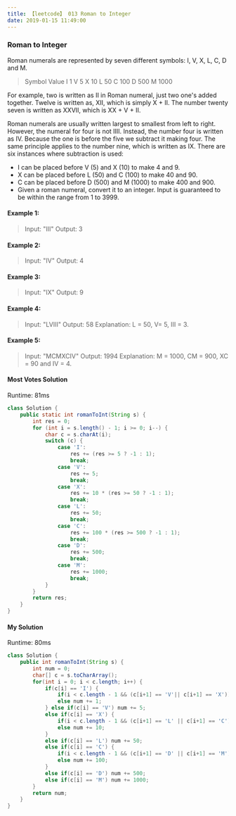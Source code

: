 ```yaml
---
title: 【leetcode】 013 Roman to Integer
date: 2019-01-15 11:49:00
---
```


### Roman to Integer

Roman numerals are represented by seven different symbols: I, V, X, L, C, D and M.

>Symbol       Value
I             1
V             5
X             10
L             50
C             100
D             500
M             1000

For example, two is written as II in Roman numeral, just two one's added together. Twelve is written as, XII, which is simply X + II. The number twenty seven is written as XXVII, which is XX + V + II.


Roman numerals are usually written largest to smallest from left to right. However, the numeral for four is not IIII. Instead, the number four is written as IV. Because the one is before the five we subtract it making four. The same principle applies to the number nine, which is written as IX. There are six instances where subtraction is used:

* I can be placed before V (5) and X (10) to make 4 and 9.
* X can be placed before L (50) and C (100) to make 40 and 90.
* C can be placed before D (500) and M (1000) to make 400 and 900.
* Given a roman numeral, convert it to an integer. Input is guaranteed to be within the range from 1 to 3999.

#### Example 1:

>Input: "III"
Output: 3

#### Example 2:

>Input: "IV"
Output: 4

#### Example 3:

>Input: "IX"
Output: 9

#### Example 4:

>Input: "LVIII"
Output: 58
Explanation: L = 50, V= 5, III = 3.

#### Example 5:

>Input: "MCMXCIV"
Output: 1994
Explanation: M = 1000, CM = 900, XC = 90 and IV = 4.



#### Most Votes Solution 

Runtime: 81ms

```java
class Solution {
    public static int romanToInt(String s) {
        int res = 0;
        for (int i = s.length() - 1; i >= 0; i--) {
            char c = s.charAt(i);
            switch (c) {
                case 'I':
                    res += (res >= 5 ? -1 : 1);
                    break;
                case 'V':
                    res += 5;
                    break;
                case 'X':
                    res += 10 * (res >= 50 ? -1 : 1);
                    break;
                case 'L':
                    res += 50;
                    break;
                case 'C':
                    res += 100 * (res >= 500 ? -1 : 1);
                    break;
                case 'D':
                    res += 500;
                    break;
                case 'M':
                    res += 1000;
                    break;
            }
        }
        return res;
    }
}
```


#### My Solution

Runtime: 80ms

```java
class Solution {
    public int romanToInt(String s) {
        int num = 0;
        char[] c = s.toCharArray();
        for(int i = 0; i < c.length; i++) {
            if(c[i] == 'I') {
                if(i < c.length - 1 && (c[i+1] == 'V'|| c[i+1] == 'X')) num -= 1;
                else num += 1;
            } else if(c[i] == 'V') num += 5;
            else if(c[i] == 'X') {
                if(i < c.length - 1 && (c[i+1] == 'L' || c[i+1] == 'C')) num -= 10;
                else num += 10;
            }
            else if(c[i] == 'L') num += 50;
            else if(c[i] == 'C') {
                if(i < c.length - 1 && (c[i+1] == 'D' || c[i+1] == 'M')) num -= 100;
                else num += 100;
            }
            else if(c[i] == 'D') num += 500;
            else if(c[i] == 'M') num += 1000;
        }
        return num;
    }
}
```

